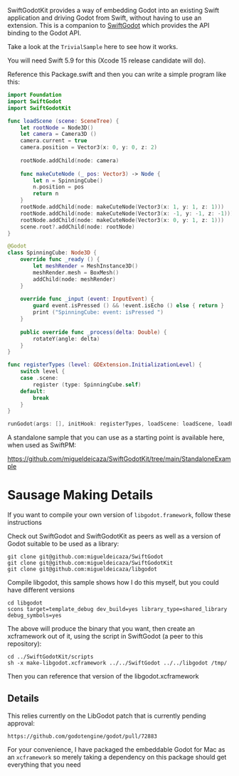 SwiftGodotKit provides a way of embedding Godot into an existing Swift
application and driving Godot from Swift, without having to use an
extension.   This is a companion to [SwiftGodot](https://github.com/migueldeicaza/SwiftGodot) which
provides the API binding to the Godot API.

Take a look at the `TrivialSample` here to see how it works.

You will need Swift 5.9 for this (Xcode 15 release candidate will do).

Reference this Package.swift and then you can write a simple program
like this:

```swift
import Foundation
import SwiftGodot
import SwiftGodotKit

func loadScene (scene: SceneTree) {
    let rootNode = Node3D()
    let camera = Camera3D ()
    camera.current = true
    camera.position = Vector3(x: 0, y: 0, z: 2)
    
    rootNode.addChild(node: camera)
    
    func makeCuteNode (_ pos: Vector3) -> Node {
        let n = SpinningCube()
        n.position = pos
        return n
    }
    rootNode.addChild(node: makeCuteNode(Vector3(x: 1, y: 1, z: 1)))
    rootNode.addChild(node: makeCuteNode(Vector3(x: -1, y: -1, z: -1)))
    rootNode.addChild(node: makeCuteNode(Vector3(x: 0, y: 1, z: 1)))
    scene.root?.addChild(node: rootNode)
}

@Godot
class SpinningCube: Node3D {
    override func _ready () {
        let meshRender = MeshInstance3D()
        meshRender.mesh = BoxMesh()
        addChild(node: meshRender)
    }
    
    override func _input (event: InputEvent) {
        guard event.isPressed () && !event.isEcho () else { return }
        print ("SpinningCube: event: isPressed ")
    }
    
    public override func _process(delta: Double) {
        rotateY(angle: delta)
    }
}

func registerTypes (level: GDExtension.InitializationLevel) {
    switch level {
    case .scene:
        register (type: SpinningCube.self)
    default:
        break
    }
}

runGodot(args: [], initHook: registerTypes, loadScene: loadScene, loadProjectSettings: { settings in })
```

A standalone sample that you can use as a starting point is available here, when used as SwiftPM:

https://github.com/migueldeicaza/SwiftGodotKit/tree/main/StandaloneExample


# Sausage Making Details 

If you want to compile your own version of `libgodot.framework`, follow 
these instructions

Check out SwiftGodot and SwiftGodotKit as peers as well as a version
of Godot suitable to be used as a library:

```
git clone git@github.com:migueldeicaza/SwiftGodot
git clone git@github.com:migueldeicaza/SwiftGodotKit
git clone git@github.com:migueldeicaza/libgodot
```

Compile libgodot, this sample shows how I do this myself, but
you could have different versions

```
cd libgodot
scons target=template_debug dev_build=yes library_type=shared_library debug_symbols=yes 
```

The above will produce the binary that you want, then create an
xcframework out of it, using the script in SwiftGodot (a peer to this
repository):

```
cd ../SwiftGodotKit/scripts
sh -x make-libgodot.xcframework ../../SwiftGodot ../../libgodot /tmp/
```

Then you can reference that version of the libgodot.xcframework

## Details

This relies currently on the LibGodot patch that is currently pending
approval:

    https://github.com/godotengine/godot/pull/72883

For your convenience, I have packaged the embeddable Godot for Mac as an `xcframework`
so merely taking a dependency on this package should get everything that you need
